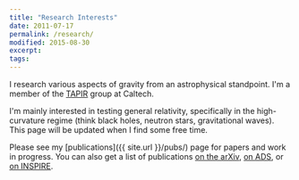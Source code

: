 ```yaml
---
title: "Research Interests"
date: 2011-07-17
permalink: /research/
modified: 2015-08-30
excerpt:
tags:
---
```


I research various aspects of gravity from an astrophysical
standpoint. I'm a member of the [TAPIR](http://www.tapir.caltech.edu/
"Theoretical astrophysics including relativity") group at Caltech.

I'm mainly interested in testing general relativity, specifically in
the high-curvature regime (think black holes, neutron stars,
gravitational waves).  This page will be updated when I find some free
time.

Please see my [publications]({{ site.url }}/pubs/) page for papers and work in
progress. You can also get a list of publications
[on the arXiv](http://arxiv.org/a/stein_l_1),
[on ADS](http://adsabs.harvard.edu/cgi-bin/nph-abs_connect?db_key=AST&amp;db_key=PHY&amp;db_key=PRE&amp;qform=AST&amp;arxiv_sel=astro-ph&amp;arxiv_sel=gr-qc&amp;arxiv_sel=hep-ph&amp;arxiv_sel=hep-th&amp;aut_logic=SIMPLE&amp;obj_logic=OR&amp;author=Stein%2C+Leo+C%0D%0A-Abbott%0D%0A-Lima&amp;object=&amp;start_mon=&amp;start_year=2000&amp;end_mon=&amp;end_year=&amp;ttl_logic=OR&amp;title=&amp;txt_logic=OR&amp;text=&amp;nr_to_return=200&amp;start_nr=1&amp;jou_pick=ALL&amp;ref_stems=&amp;data_and=ALL&amp;group_and=ALL&amp;start_entry_day=&amp;start_entry_mon=&amp;start_entry_year=&amp;end_entry_day=&amp;end_entry_mon=&amp;end_entry_year=&amp;min_score=&amp;sort=NDATE&amp;data_type=SHORT&amp;aut_syn=YES&amp;aut_wt=&amp;obj_wt=&amp;ttl_wt=&amp;txt_wt=&amp;version=1),
or [on INSPIRE](http://inspirehep.net/search?p=exactauthor%3AL.C.Stein.2).
